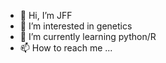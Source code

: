 - 👋 Hi, I’m JFF
- 👀 I’m interested in genetics
- 🌱 I’m currently learning python/R
- 📫 How to reach me ...

<!---
JFF1594032292/JFF1594032292 is a ✨ special ✨ repository because its `README.md` (this file) appears on your GitHub profile.
You can click the Preview link to take a look at your changes.
--->
